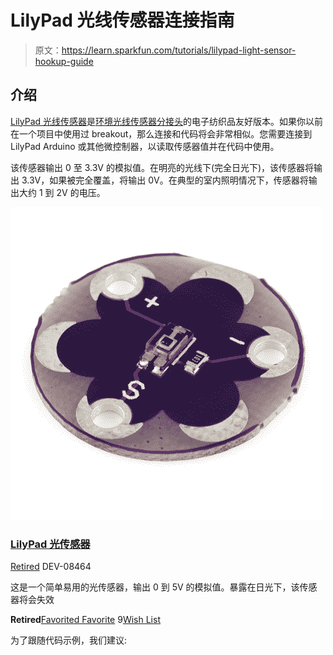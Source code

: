 # LilyPad 光线传感器连接指南

> 原文：<https://learn.sparkfun.com/tutorials/lilypad-light-sensor-hookup-guide>

## 介绍

[LilyPad 光线传感器](https://www.sparkfun.com/products/8464)是[环境光线传感器分接头](https://www.sparkfun.com/products/8688)的电子纺织品友好版本。如果你以前在一个项目中使用过 breakout，那么连接和代码将会非常相似。您需要连接到 LilyPad Arduino 或其他微控制器，以读取传感器值并在代码中使用。

该传感器输出 0 至 3.3V 的模拟值。在明亮的光线下(完全日光下)，该传感器将输出 3.3V，如果被完全覆盖，将输出 0V。在典型的室内照明情况下，传感器将输出大约 1 到 2V 的电压。

[![LilyPad Light Sensor](img/97081ef0db306ed847dfc74661d8695e.png)](https://www.sparkfun.com/products/retired/8464) 

### [LilyPad 光传感器](https://www.sparkfun.com/products/retired/8464)

[Retired](https://learn.sparkfun.com/static/bubbles/ "Retired") DEV-08464

这是一个简单易用的光传感器，输出 0 到 5V 的模拟值。暴露在日光下，该传感器将会失效

**Retired**[Favorited Favorite](# "Add to favorites") 9[Wish List](# "Add to wish list")

为了跟随代码示例，我们建议: